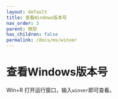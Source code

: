 ```yaml
---
layout: default
title: 查看Windows版本号
nav_order: 3
parent: 微软
has_children: false
permalink: /docs/ms/winver
---
```



# 查看Windows版本号



Win+R 打开运行窗口，输入`winver`即可查看。




